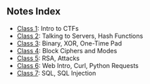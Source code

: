 ## Notes Index
* [Class 1](Classes/1.md): Intro to CTFs
* [Class 2](Classes/2.md): Talking to Servers, Hash Functions
* [Class 3](Classes/3.md): Binary, XOR, One-Time Pad
* [Class 4](Classes/4.md): Block Ciphers and Modes
* [Class 5](Classes/5.md): RSA, Attacks
* [Class 6](Classes/6.md): Web Intro, Curl, Python Requests
* [Class 7](Classes/7.md): SQL, SQL Injection
